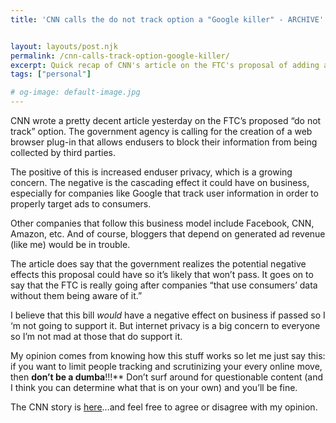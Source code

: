 ```yaml
---
title: 'CNN calls the do not track option a "Google killer" - ARCHIVE'


layout: layouts/post.njk
permalink: /cnn-calls-track-option-google-killer/
excerpt: Quick recap of CNN's article on the FTC's proposal of adding a do not track feature that consumers can use for internet browsing, short opinion included
tags: ["personal"]

# og-image: default-image.jpg
---
```

CNN wrote a pretty decent article yesterday on the FTC’s proposed “do not track” option. The government agency is calling for the creation of a web browser plug-in that allows endusers to block their information from being collected by third parties.

The positive of this is increased enduser privacy, which is a growing concern. The negative is the cascading effect it could have on business, especially for companies like Google that track user information in order to properly target ads to consumers.

Other companies that follow this business model include Facebook, CNN, Amazon, etc. And of course, bloggers that depend on generated ad revenue (like me) would be in trouble.

The article does say that the government realizes the potential negative effects this proposal could have so it’s likely that won’t pass. It goes on to say that the FTC is really going after companies “that use consumers’ data without them being aware of it.”

I believe that this bill *would* have a negative effect on business if passed so I ‘m not going to support it. But internet privacy is a big concern to everyone so I’m not mad at those that do support it.

My opinion comes from knowing how this stuff works so let me just say this: if you want to limit people tracking and scrutinizing your every online move, then **don’t be a dumba**!!!** Don’t surf around for questionable content (and I think you can determine what that is on your own) and you’ll be fine.

The CNN story is [here][1]…and feel free to agree or disagree with my opinion.

 [1]: http://money.cnn.com/2010/12/02/technology/ftc_do_not_track/index.htm?source=cnn_bin&hpt=Sbin